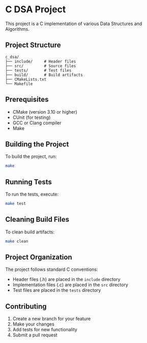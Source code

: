 # C DSA Project

This project is a C implementation of various Data Structures and Algorithms.

## Project Structure

```
c_dsa/
├── include/     # Header files
├── src/         # Source files
├── tests/       # Test files
├── build/       # Build artifacts
├── CMakeLists.txt
└── Makefile
```

## Prerequisites

- CMake (version 3.10 or higher)
- CUnit (for testing)
- GCC or Clang compiler
- Make

## Building the Project

To build the project, run:

```bash
make
```

## Running Tests

To run the tests, execute:

```bash
make test
```

## Cleaning Build Files

To clean build artifacts:

```bash
make clean
```

## Project Organization

The project follows standard C conventions:

- Header files (.h) are placed in the `include` directory
- Implementation files (.c) are placed in the `src` directory
- Test files are placed in the `tests` directory

## Contributing

1. Create a new branch for your feature
2. Make your changes
3. Add tests for new functionality
4. Submit a pull request
